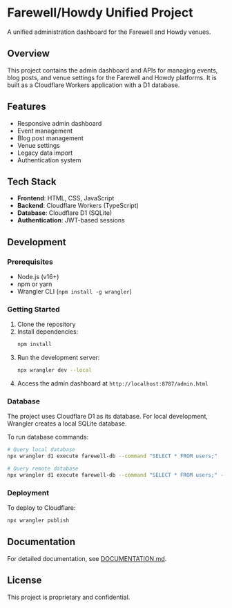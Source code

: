 # Farewell/Howdy Unified Project

A unified administration dashboard for the Farewell and Howdy venues.

## Overview

This project contains the admin dashboard and APIs for managing events, blog posts, and venue settings for the Farewell and Howdy platforms. It is built as a Cloudflare Workers application with a D1 database.

## Features

- Responsive admin dashboard
- Event management
- Blog post management
- Venue settings
- Legacy data import
- Authentication system

## Tech Stack

- **Frontend**: HTML, CSS, JavaScript
- **Backend**: Cloudflare Workers (TypeScript)
- **Database**: Cloudflare D1 (SQLite)
- **Authentication**: JWT-based sessions

## Development

### Prerequisites

- Node.js (v16+)
- npm or yarn
- Wrangler CLI (`npm install -g wrangler`)

### Getting Started

1. Clone the repository
2. Install dependencies:
   ```bash
   npm install
   ```
3. Run the development server:
   ```bash
   npx wrangler dev --local
   ```
4. Access the admin dashboard at `http://localhost:8787/admin.html`

### Database

The project uses Cloudflare D1 as its database. For local development, Wrangler creates a local SQLite database.

To run database commands:
```bash
# Query local database
npx wrangler d1 execute farewell-db --command "SELECT * FROM users;"

# Query remote database
npx wrangler d1 execute farewell-db --command "SELECT * FROM users;" --remote
```

### Deployment

To deploy to Cloudflare:
```bash
npx wrangler publish
```

## Documentation

For detailed documentation, see [DOCUMENTATION.md](DOCUMENTATION.md).

## License

This project is proprietary and confidential.
